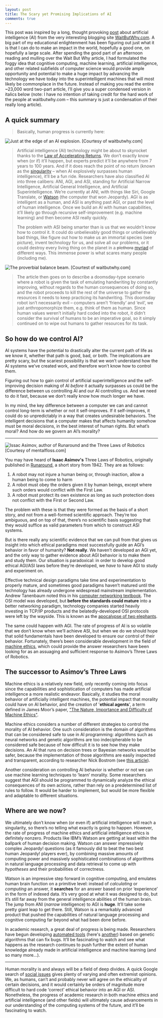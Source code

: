 ```yaml
---
layout: post
title: The Scary yet Promising Implications of AI
comments: true
---
```


This post was inspired by a long, thought provoking [post](http://waitbutwhy.com/2015/01/artificial-intelligence-revolution-1.html) about artificial intelligence (AI) from the very interesting blogging site [WaitButWhy.com](http://waitbutwhy.com/). A big part of my educational enlightenment has been figuring out just what it is that I can do to make an impact in the world, hopefully a good one, on hopefully a large scale. After spending the good part of an afternoon reading and mulling over the Wait But Why article, I had formulated the foggy idea that cognitive computing, machine learning, artificial intelligence, and other related subfields of computer science would provide ample opportunity and potential to make a huge impact by advancing the technology we have today into the superintelligent machines that will most likely be commonplace in the future. Instead of making you read the entire ~23,000 word two-part article, I’ll give you a super condensed version in italics below (note: I have no intention of taking credit for the hard work of the people at waitbutwhy.com – this summary is just a condensation of their really long article).

## A quick summary

> Basically, human progress is currently here:

![Just at the edge of an AI explosion. [Courtesy of waitbutwhy.com]][time]

> Artificial intelligence (AI) technology might be about to skyrocket thanks to the [Law of Accelerating Returns](http://www.kurzweilai.net/the-law-of-accelerating-returns). We don’t exactly know when (or if) it’ll happen, but experts predict it’ll be anywhere from 7 years to 100 years. And if it does reach the point of no return (known as the [singularity](http://en.wikipedia.org/wiki/Technological_singularity) – when AI explosively surpasses human intelligence), it’ll be a fun ride.
> Researchers have also classified AI into three calibers: ANI, AGI, and ASI, standing for Artificial Narrow Intelligence, Artificial General Intelligence, and Artificial Superintelligence. We’re currently at ANI, with things like Siri, Google Translate, or [Watson](http://www.ibm.com/smarterplanet/us/en/ibmwatson/) (the computer that won Jeopardy). AGI is as intelligent as a human, and ASI is anything past AGI, or past the level of human intelligence. Once we build an AI with human capabilities, it’ll likely go through recursive self-improvement (e.g. machine learning) and then become ASI really quickly.
> 
> The problem with ASI being smarter than is us that we wouldn’t know how to control it. It could do unbelievably good things or unbelievably bad things, like figure out how to make us an immortal species (see picture), invent technology for us, and solve all our problems, or it could destroy every living thing on the planet in a ~~plethora~~ [myriad](https://theartifexncsu.wordpress.com/2014/12/07/new-college-writing-paradigm-plethora-gives-way-to-myriad/) of different ways. This immense power is what scares many people (including me).

![The proverbial balance beam. [Courtest of waitbutwhy.com]][beam]

>  The article then goes on to describe a doomsday-type scenario where a robot is given the task of emulating handwriting by constantly improving, without regards to the human consequences of doing so, and the robot proceeds to kill the rest of the universe to gather the resources it needs to keep practicing its handwriting. 
> This doomsday robot isn’t necessarily evil – computers aren’t ‘friendly’ and ‘evil’, we just anthropomorphize them, e.g. think of them as human. Since human values weren’t initially hard coded into the robot, it didn’t consider the survival of humans to be an imperative goal, so it simply continued on to wipe out humans to gather resources for its task.

## So how do we control AI?

AI systems have the potential to drastically alter the current path of life as we know it, whether that path is good, bad, or both. The implications are pretty scary, but the scariest possibility is that we won’t understand how the AI systems we’ve created work, and therefore won’t know how to control them.

Figuring out how to gain control of artificial superintelligence and the self-improving decision making of AI *before* it actually surpasses us could be the difference between us controlling AI and our AI controlling us. And we need to do it fast, because we don’t really know how much longer we have.

In my mind, the key difference between a computer we can and cannot control long-term is whether or not it self-improves. If it self-improves, it could do so unpredictably in a way that creates undesirable behaviors. The intelligent decisions that a computer makes that affects humanity somehow must be moral decisions, in the best interest of human rights. But what’s moral? And how do we govern an AI’s morality?

<hr>

![Issac Asimov, author of Runaround and the Three Laws of Robotics [Courtesy of mentalfloss.com]][asimov]

You may have heard of **Isaac Asimov's** Three Laws of Robotics, originally published in [Runaround](http://en.wikipedia.org/wiki/Runaround), a short story from 1942. They are as follows:

 1. A robot may not injure a human being or, through inaction, allow a human being to come to harm
 2. A robot must obey the orders given it by human beings, except where such orders would conflict with the First Law.
 3. A robot must protect its own existence as long as such protection does not conflict with the First or Second Law.

The problem with these is that they were formed as the basis of a short story, and not from a well-formed scientific approach. They’re too ambiguous, and on top of that, there’s no scientific basis suggesting that they would suffice as valid parameters from which to construct ASI systems.

But is there really any scientific evidence that we can pull from that gives us insight into which ethical paradigms most successfully guide an AGI’s behavior in favor of humanity? **Not really**. We haven’t developed an AGI yet, and the only way to gather evidence about AGI behavior is to make them and study them. Our situation is paradoxical: in order to develop good ethical AGI/ASI laws before they’re developed, we *have* to have AGI to study and experiment on.

Effective technical design paradigms take time and experimentation to properly mature, and sometimes good paradigms haven’t matured until the technology has already undergone widespread mainstream implementation. Andrew Tanenbaum noted this in his [computer networking textbook](http://www.amazon.com/Computer-Networks-Edition-Andrew-Tanenbaum/dp/0132126958). The OSI model was developed, but **before the standards could mature** into a better networking paradigm, technology companies started heavily investing in TCP/IP products and the belatedly-developed OSI protocols were left by the wayside. This is known as the [apocalypse of two elephants](http://students.depaul.edu/~jabsher/apoc_eleph/apoc_eleph.html).

The same could happen with AGI. The rate of progress of AI is so volatile that we don’t know when we’ll achieve ASI, but when we do we should hope that solid fundamentals have been developed to ensure our control of their behavior. Fortunately, there’s been considerable development in the field of [machine ethics](http://en.wikipedia.org/wiki/Machine_ethics), which could provide the answer researchers have been looking for as an assuaging and sufficient response to Asimov’s Three Laws of Robotics.

## The successor to Asimov’s Three Laws

Machine ethics is a relatively new field, only recently coming into focus since the capabilities and sophistication of computers has made artificial intelligence a more realistic endeavor. Basically, it studies the moral behavior of artificially intelligent machines, the potential impact that morality could have on AI behavior, and the creation of '**ethical agents**', a term defined in James Moor’s paper, ["The Nature, Importance and Difficulty of Machine Ethics"](http://ieeexplore.ieee.org/xpl/articleDetails.jsp?arnumber=1667948).

Machine ethics considers a number of different strategies to control the morality of AI behavior. One such consideration is the domain of algorithms that can be considered safe to use in AI programming: algorithms such as neural networks and genetic algorithms are too indecipherable to be considered safe because of how difficult it is to see how they make decisions. An AI that runs on decision trees or Bayesian networks would be safer, because the implementation of those algorithms are easily inspected and transparent, according to researcher Nick Bostrom (see [this article](http://www.nickbostrom.com/ethics/artificial-intelligence.pdf)).

Another consideration on controlling AI behavior is whether or not we can use machine learning techniques to ‘learn’ morality. Some researchers suggest that AGI should be programmed to dynamically analyze the ethical consequences of its own actions, rather than rely on a predetermined list of rules to follow. It would be harder to implement, but would be more flexible and adaptable to different situations.

## Where are we now?

We ultimately don’t know when (or even if) artificial intelligence will reach a singularity, so there’s no telling what exactly is going to happen. However, the rate of progress of machine ethics and artificial intelligence ethics is definitely nonzero. Products like IBM’s Watson are getting at least within the ballpark of human decision making. Watson can answer impressively complex Jeopardy! questions (as it famously did to beat the two best human Jeopardy! players ever), by combining massive amounts of computing power and massively sophisticated combinations of algorithms in natural language processing and data retrieval to come up with *hypotheses* and their probabilities of correctness.

Watson is an impressive step forward in cognitive computing, and emulates human brain function on a primitive level: instead of *calculating* or *computing* an answer, it **searches** for an answer based on prior ‘experience’ in the form of indexed data. It’s very good at what it was designed to do, but it’s still far away from the general intelligence abilities of the human brain. The jump from ANI (*narrow* intelligence) to AGI is **huge**. It’ll take some pretty giant leap to get there. Still, Watson is a remarkably advanced product that pushed the capabilities of natural language processing and cognitive computing far beyond what had been done before.

In academic research, a great deal of progress is being made. Researchers have begun developing [automated tools](http://dijkstra.cs.virginia.edu/genprog/) (here's [another](http://qiyuhua.github.io/publications/icse2014-qi.pdf)) based on genetic algorithms that can fix bugs. It’ll be fascinating to watch and see what happens as the research continues to push further the extent of human knowledge already made in artificial intelligence and machine learning (and so many more…).

<hr>

Human morality is and always will be a field of deep divides. A quick Google search of [social issues](https://www.google.com/webhp?sourceid=chrome-instant&ion=1&espv=2&ie=UTF-8#q=social%20issues) gives plenty of varying and often extremist opinions. We, as humans, can’t and probably never will agree on the ethicality of certain decisions, and it would certainly be orders of magnitude more difficult to hard code ‘correct’ ethical behavior into an AGI or ASI. Nonetheless, the progress of academic research in both machine ethics and artificial intelligence (and other fields) will ultimately cause advancements in our understanding of the computing systems of the future, and it’ll be fascinating to watch.

[time]: /public/images/time.png
[beam]: /public/images/beam.jpg
[asimov]: /public/images/asimov.png
